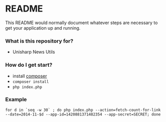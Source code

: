 # README #

This README would normally document whatever steps are necessary to get your application up and running.

### What is this repository for? ###

* Unisharp News Utils

### How do I get start? ###

* install [composer](https://getcomposer.org/)
* `composer install`
* `php index.php`



### Example

```
for d in `seq -w 30` ; do php index.php --action=fetch-count-for-link --date=2014-11-$d --app-id=1420881371482354 --app-secret=SECRET; done
 ```
